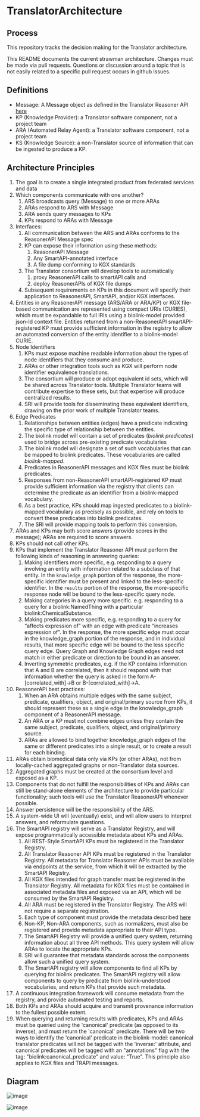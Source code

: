# TranslatorArchitecture

## Process

This repository tracks the decision making for the Translator architecture.

This README documents the current strawman architecture.  Changes must be made via pull requests.   Questions or discussion around a topic that is not easily related to a specific pull request occurs in github issues.

## Definitions

  * Message: A Message object as defined in the Translator Reasoner API [here](https://github.com/NCATSTranslator/ReasonerAPI/blob/master/TranslatorReasonerAPI.yaml#L161)
  * KP (Knowledge Provider): a Translator software component, not a project team
  * ARA (Automated Relay Agent): a Translator software component, not a project team
  * KS (Knowledge Source): a non-Translator source of information that can be ingested to produce a KP.

## Architecture Principles

1. The goal is to create a single integrated product from federated services and data
1. Which components communicate with one another?
    1. ARS broadcasts query (Message) to one or more ARAs
    1. ARAs respond to ARS with Message
    1. ARA sends query messages to KPs
    1. KPs respond to ARAs with Message
1. Interfaces:
   1. All communication between the ARS and ARAs conforms to the ReasonerAPI Message spec
   1. KP can expose their information using these methods:
      1. ReasonerAPI Message
      1. Any SmartAPI-annotated interface
      1. A file dump conforming to KGX standards
   1. The Translator consortium will develop tools to automatically 
      1. proxy ReasonerAPI calls to smartAPI calls and 
      1. deploy ReasonerAPIs of KGX file dumps 
   1. Subsequent requirements on KPs in this document will specify their application to ReasonerAPI, SmartAPI, and/or KGX interfaces.
1. Entities in any ReasonerAPI message (ARS/ARA or ARA/KP) or KGX file-based communication are represented using compact URIs (CURIES), which must be expandable to full IRIs using a biolink-model provided json-ld context file.  Entities returned from a non-ReasonerAPI smartAPI-registered KP must provide sufficient information in the registry to allow an automated conversion of the entity identifier to a biolink-model CURIE.
1. Node Identifiers
   1. KPs must expose machine readable information about the types of node identifiers that they consume and produce.
   1. ARAs or other integration tools such as KGX will perform node identifier equivalence translations.
   1. The consortium will produce or adopt equivalent id sets, which will be shared across Translator tools.  Multiple Translator teams will contribute expertise to these sets, but that expertise will produce centralized results.
   1. SRI will provide tools for disseminating these equivalent identifiers, drawing on the prior work of multiple Translator teams.
1. Edge Predicates
   1. Relationships between entities (edges) have a predicate indicating the specific type of relationship between the entities.
   1. The biolink model will contain a set of predicates (_biolink predicates_) used to bridge across pre-existing predicate vocabularies
   1. The biolink model will designate a set of such vocabularies that can be mapped to biolink predicates. These vocabularies are called _biolink-mapped_.
   1. Predicates in ReasonerAPI messages and KGX files must be biolink predicates.
   1. Responses from non-ReasonerAPI smartAPI-registered KP must provide sufficient information via the registry that clients can determine the predicate as an identifier from a biolink-mapped vocabulary.
   1. As a best practice, KPs should map ingested predicates to a biolink-mapped vocabulary as precisely as possible, and rely on tools to convert these predicates into biolink predicates.
   1. The SRI will provide mapping tools to perform this conversion.
1. ARAs and KPs may both score answers (provide scores in the message); ARAs are required to score answers.
1. KPs should not call other KPs.
1. KPs that implement the Translator Reasoner API must perform the following kinds of reasoning in answering queries:
   1. Making identifiers more specific, e.g. responding to a query involving an entity with information related to a subclass of that entity. In the `knowledge_graph` portion of the response, the more-specific identifier must be present and linked to the less-specific identifier.  In the `results` portion of the response, the more-specific response node will be bound to the less-specific query node.
   1. Making categories in a query more specific. e.g. responding to a query for a biolink:NamedThing with a particular biolink:ChemicalSubstance.
   1. Making predicates more specific, e.g. responding to a query for “affects expression of” with an edge with predicate “increases expression of”.  In the response, the more specific edge must occur in the knowledge_graph portion of the response, and in individual results, that more specific edge will be bound to the less specific query edge.  Query Graph and Knowledge Graph edges need not match in either predicate or direction to be bound in an answer.
   1. Inverting symmetric predicates, e.g. if the KP contains information that A and B are correlated, then it should respond with that information whether the query is asked in the form A-[correlated_with]->B or B-[correlated_with]->A.
1. ReasonerAPI best practices:
   1. When an ARA obtains multiple edges with the same subject, predicate, qualifiers, object, and original/primary source from KPs, it should represent these as a single edge in the knowledge_graph component of a ReasonerAPI message.
   1. An ARA or a KP must not combine edges unless they contain the same subject, predicate, qualifiers, object, and original/primary source.
   1. ARAs are allowed to bind together knowledge_graph edges of the same or different predicates into a single result, or to create a result for each binding.
1. ARAs obtain biomedical data only via KPs (or other ARAs), not from locally-cached aggregated graphs or non-Translator data sources.
1. Aggregated graphs must be created at the consortium level and exposed as a KP.
1. Components that do not fulfill the responsibilities of KPs and ARAs can still be stand-alone elements of the architecture to provide particular functionality; such tools will use the Translator ReasonerAPI whenever possible.
1. Answer persistence will be the responsibility of the ARS.
1. A system-wide UI will (eventually) exist, and will allow users to interpret answers, and reformulate questions.
1. The SmartAPI registry will serve as a Translator Registry, and will expose programmatically accessible metadata about KPs and ARAs.
    1. All REST-Style SmartAPI KPs must be registered in the Translator Registry.
    1. All Translator Reasoner API KPs must be registered in the Translator Registry. All metadata for Translator Reasoner APIs must be available via endpoints at the service, from which it will be extracted by the SmartAPI Registry.
    1. All KGX files intended for graph transfer must be registered in the Translator Registry. All metadata for KGX files must be contained in associated metadata files and exposed via an API, which will be consumed by the SmartAPI Registry.
    1. All ARA must be registered in the Translator Registry.  The ARS will not require a separate registration.
    1. Each type of component must provide the metadata described [here](RegistryMetadata.md)
    1. Non-KP, Non-ARA components, such as normalizers, must also be registered and provide metadata appropriate to their API type.
    1. The SmartAPI Registry will provide a unified query system, returning information about all three API methods.  This query system will allow ARAs to locate the appropriate KPs.
    1. SRI will guarantee that metadata standards across the components allow such a unified query system.
    1. The SmartAPI registry will allow components to find all KPs by querying for biolink predicates. The SmartAPI registry will allow components to query by predicate from biolink-understood vocabularies, and return KPs that provide such metadata.
1. A continuous integration framework will consume metadata from the registry, and provide automated testing and reports.
1. Both KPs and ARAs should acquire and transmit provenance information to the fullest possible extent.
1. When querying and returning results with predicates, KPs and ARAs must be queried using the 'canonical' predicate (as opposed to its inverse), and must return the 'canonical' predicate.  There will be two ways to identify the 'canonical' predicate in the biolink-model: canonical translator predicates will not be tagged with the 'inverse:' attribute, and canonical predicates will be tagged with an "annotations" flag with the tag: "biolink:canonical_predicate" and value: "True".  This principle also applies to KGX files and TRAPI messages.
## Diagram

![image](https://user-images.githubusercontent.com/306971/117194943-b3f69e00-adb2-11eb-81f5-8f959d67a9b2.png)


![image](https://user-images.githubusercontent.com/306971/117195654-8827e800-adb3-11eb-88b6-68d38cd2bdeb.png)

